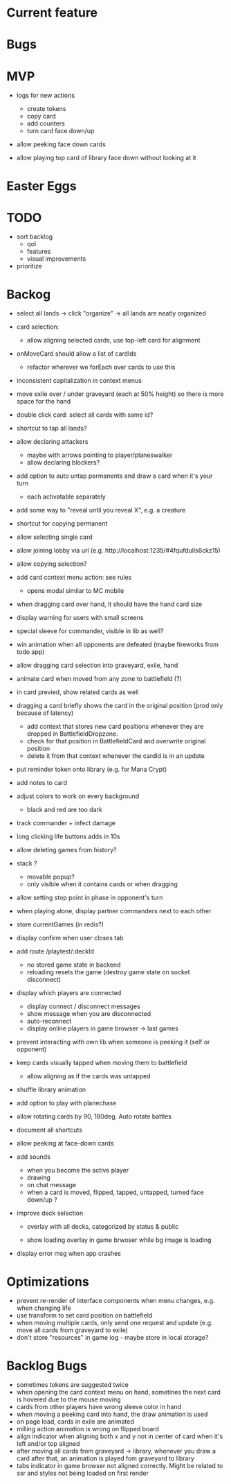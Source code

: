 # Current feature


# Bugs


# MVP

* logs for new actions
  * create tokens
  * copy card
  * add counters
  * turn card face down/up


* allow peeking face down cards
* allow playing top card of library face down without looking at it


# Easter Eggs


# TODO

* sort backlog
  * qol
  * features
  * visual improvements
* prioritize
  
# Backog

* select all lands -> click "organize" -> all lands are neatly organized

* card selection: 
  * allow aligning selected cards, use top-left card for alignment

* onMoveCard should allow a list of cardIds
  * refactor wherever we forEach over cards to use this


* inconsistent capitalization in context menus

* move exile over / under graveyard (each at 50% height) so there is more space for the hand


* double click card: select all cards with same id?
* shortcut to tap all lands?

* allow declaring attackers
  * maybe with arrows pointing to player/planeswalker
  * allow declaring blockers?

* add option to auto untap permanents and draw a card when it's your turn
  * each activatable separately

* add some way to "reveal until you reveal X", e.g. a creature
* shortcut for copying permanent
* allow selecting single card


* allow joining lobby via url (e.g. http://localhost:1235/#4fqufdulls6ckz15)

* allow copying selection?

* add card context menu action: see rules
  * opens modal similar to MC mobile

* when dragging card over hand, it should have the hand card size

* display warning for users with small screens

* special sleeve for commander, visible in lib as well?

* win animation when all opponents are defeated (maybe fireworks from todo app)

* allow dragging card selection into graveyard, exile, hand

* animate card when moved from any zone to battlefield (?)

* in card previed, show related cards as well

* dragging a card briefly shows the card in the original position (prod only because of latency)
  * add context that stores new card positions whenever they are dropped in BattlefieldDropzone.
  * check for that position in BattlefieldCard and overwrite original position
  * delete it from that context whenever the cardId is in an update


* put reminder token onto library (e.g. for Mana Crypt)

* add notes to card

* adjust colors to work on every background
  * black and red are too dark

* track commander + infect damage


* long clicking life buttons adds in 10s

* allow deleting games from history?


* stack ?
  * movable popup?
  * only visible when it contains cards or when dragging

* allow setting stop point in phase in opponent's turn
* when playing alone, display partner commanders next to each other
* store currentGames (in redis?)


* display confirm when user closes tab
* add route /playtest/:deckId
  * no stored game state in backend
  * reloading resets the game (destroy game state on socket disconnect)

* display which players are connected
  * display connect / disconnect messages
  * show message when you are disconnected
  * auto-reconnect
  * display online players in game browser -> last games

* prevent interacting with own lib when someone is peeking it (self or opponent)

* keep cards visually tapped when moving them to battlefield
  * allow aligning as if the cards was untapped

* shuffle library animation

* add option to play with planechase

* allow rotating cards by 90, 180deg. Auto rotate battles

* document all shortcuts

* allow peeking at face-down cards

* add sounds
  * when you become the active player
  * drawing
  * on chat message
  * when a card is moved, flipped, tapped, untapped, turned face down/up ?

* improve deck selection
  * overlay with all decks, categorized by status & public

  * show loading overlay in game brwoser while bg image is loading

* display error msg when app crashes

# Optimizations

* prevent re-render of interface components when menu changes, e.g. when changing life
* use transform to set card position on battlefield
* when moving multiple cards, only send one request and update (e.g. move all cards from graveyard to exile)
* don't store "resources" in game log - maybe store in local storage?

# Backlog Bugs

* sometimes tokens are suggested twice
* when opening the card context menu on hand, sometines the next card is hovered due to the mouse moving
* cards from other players have wrong sleeve color in hand
* when moving a peeking card into hand, the draw animation is used
* on page load, cards in exile are animated
* milling action animation is wrong on flipped board
* align indicator when aligning both x and y not in center of card when it's left and/or top aligned
* after moving all cards from graveyard -> library, whenever you draw a card after that, an animation is played fom graveyard to library
* tabs indicator in game browser not aligned correctly. Might be related to ssr and styles not being loaded on first render
